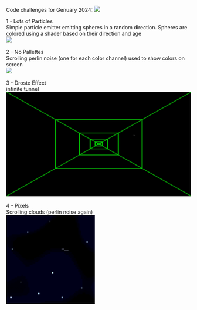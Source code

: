 Code challenges for Genuary 2024: ![](https://genuary.art/) <br />

1 - Lots of Particles <br />
Simple particle emitter emitting spheres in a random direction. Spheres are colored using a shader based on their direction and age <br />
![](https://github.com/NicholasLangley/Genuary2024/blob/master/GIFs/1-Particles.gif)

2 - No Pallettes <br />
Scrolling perlin noise (one for each color channel) used to show colors on screen <br />
![](https://github.com/NicholasLangley/Genuary2024/blob/master/GIFs/2-No%20Pallete.gif)

3 - Droste Effect <br />
infinite tunnel <br />
![](https://github.com/NicholasLangley/Genuary2024/blob/master/GIFs/3-Droste.gif)

4 - Pixels <br />
Scrolling clouds (perlin noise again) <br />
![](https://github.com/NicholasLangley/Genuary2024/blob/master/GIFs/4-Pixels.gif)